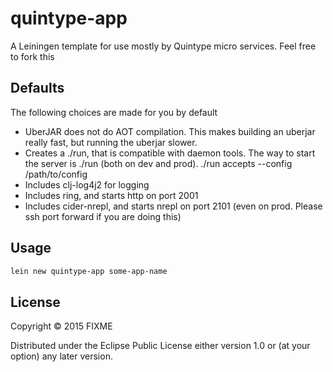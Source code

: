 # quintype-app

A Leiningen template for use mostly by Quintype micro services. Feel free to fork this

## Defaults
The following choices are made for you by default
* UberJAR does not do AOT compilation. This makes building an uberjar really fast, but running the uberjar slower.
* Creates a ./run, that is compatible with daemon tools. The way to start the server is ./run (both on dev and prod). ./run accepts --config /path/to/config
* Includes clj-log4j2 for logging
* Includes ring, and starts http on port 2001
* Includes cider-nrepl, and starts nrepl on port 2101 (even on prod. Please ssh port forward if you are doing this)


## Usage

```sh
lein new quintype-app some-app-name
```

## License

Copyright © 2015 FIXME

Distributed under the Eclipse Public License either version 1.0 or (at
your option) any later version.
